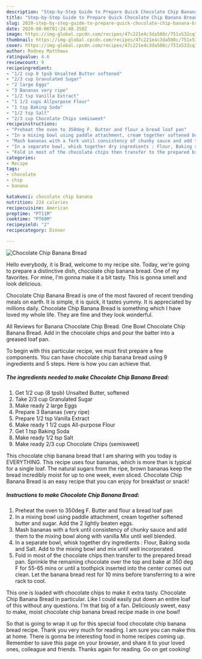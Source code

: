 ```yaml
---
description: "Step-by-Step Guide to Prepare Quick Chocolate Chip Banana Bread"
title: "Step-by-Step Guide to Prepare Quick Chocolate Chip Banana Bread"
slug: 2020-step-by-step-guide-to-prepare-quick-chocolate-chip-banana-bread
date: 2020-08-06T01:24:48.258Z
image: https://img-global.cpcdn.com/recipes/47c221e4c3da508c/751x532cq70/chocolate-chip-banana-bread-recipe-main-photo.jpg
thumbnail: https://img-global.cpcdn.com/recipes/47c221e4c3da508c/751x532cq70/chocolate-chip-banana-bread-recipe-main-photo.jpg
cover: https://img-global.cpcdn.com/recipes/47c221e4c3da508c/751x532cq70/chocolate-chip-banana-bread-recipe-main-photo.jpg
author: Rodney Matthews
ratingvalue: 4.6
reviewcount: 9
recipeingredient:
- "1/2 cup 8 tpsb Unsalted Butter softened"
- "2/3 cup Granulated Sugar"
- "2 large Eggs"
- "3 Bananas very ripe"
- "1/2 tsp Vanilla Extract"
- "1 1/2 cups Allpurpose Flour"
- "1 tsp Baking Soda"
- "1/2 tsp Salt"
- "2/3 cup Chocolate Chips semisweet"
recipeinstructions:
- "Preheat the oven to 350deg F. Butter and flour a bread loaf pan"
- "In a mixing bowl using paddle attachment, cream together softened butter and sugar. Add the 2 lightly beaten eggs."
- "Mash bananas with a fork until consistency of chunky sauce and add them to the mixing bowl along with vanilla Mix until well blended."
- "In a separate bowl, whisk together dry ingredients : Flour, Baking soda and Salt. Add to the mixing bowl and mix until well incorporated."
- "Fold in most of the chocolate chips then transfer to the prepared bread pan. Sprinkle the remaining chocolate over the top and bake at 350 deg F for 55-65 mins or until a toothpick inserted into the center comes out clean. Let the banana bread rest for 10 mins before transferring to a wire rack to cool."
categories:
- Recipe
tags:
- chocolate
- chip
- banana

katakunci: chocolate chip banana 
nutrition: 224 calories
recipecuisine: American
preptime: "PT11M"
cooktime: "PT60M"
recipeyield: "2"
recipecategory: Dinner

---
```



![Chocolate Chip Banana Bread](https://img-global.cpcdn.com/recipes/47c221e4c3da508c/751x532cq70/chocolate-chip-banana-bread-recipe-main-photo.jpg)

Hello everybody, it is Brad, welcome to my recipe site. Today, we're going to prepare a distinctive dish, chocolate chip banana bread. One of my favorites. For mine, I'm gonna make it a bit tasty. This is gonna smell and look delicious.

Chocolate Chip Banana Bread is one of the most favored of recent trending meals on earth. It is simple, it is quick, it tastes yummy. It is appreciated by millions daily. Chocolate Chip Banana Bread is something which I have loved my whole life. They are fine and they look wonderful.

All Reviews for Banana Chocolate Chip Bread. One Bowl Chocolate Chip Banana Bread. Add in the chocolate chips and pour the batter into a greased loaf pan.


To begin with this particular recipe, we must first prepare a few components. You can have chocolate chip banana bread using 9 ingredients and 5 steps. Here is how you can achieve that.

<!--inarticleads1-->

##### The ingredients needed to make Chocolate Chip Banana Bread:

1. Get 1/2 cup (8 tpsb) Unsalted Butter, softened
1. Take 2/3 cup Granulated Sugar
1. Make ready 2 large Eggs
1. Prepare 3 Bananas (very ripe)
1. Prepare 1/2 tsp Vanilla Extract
1. Make ready 1 1/2 cups All-purpose Flour
1. Get 1 tsp Baking Soda
1. Make ready 1/2 tsp Salt
1. Make ready 2/3 cup Chocolate Chips (semisweet)


This chocolate chip banana bread that I am sharing with you today is EVERYTHING. This recipe uses four bananas, which is more than is typical for a single loaf. The natural sugars from the ripe, brown bananas keep the bread incredibly moist for up to one week, even sliced. Chocolate Chip Banana Bread is an easy recipe that you can enjoy for breakfast or snack! 

<!--inarticleads2-->

##### Instructions to make Chocolate Chip Banana Bread:

1. Preheat the oven to 350deg F. Butter and flour a bread loaf pan
1. In a mixing bowl using paddle attachment, cream together softened butter and sugar. Add the 2 lightly beaten eggs.
1. Mash bananas with a fork until consistency of chunky sauce and add them to the mixing bowl along with vanilla Mix until well blended.
1. In a separate bowl, whisk together dry ingredients : Flour, Baking soda and Salt. Add to the mixing bowl and mix until well incorporated.
1. Fold in most of the chocolate chips then transfer to the prepared bread pan. Sprinkle the remaining chocolate over the top and bake at 350 deg F for 55-65 mins or until a toothpick inserted into the center comes out clean. Let the banana bread rest for 10 mins before transferring to a wire rack to cool.


This one is loaded with chocolate chips to make it extra tasty. Chocolate Chip Banana Bread in particular. Like I could easily put down an entire loaf of this without any questions. I&#39;m that big of a fan. Deliciously sweet, easy to make, moist chocolate chip banana bread recipe made in one bowl! 

So that is going to wrap it up for this special food chocolate chip banana bread recipe. Thank you very much for reading. I am sure you can make this at home. There is gonna be interesting food in home recipes coming up. Remember to save this page on your browser, and share it to your loved ones, colleague and friends. Thanks again for reading. Go on get cooking!
